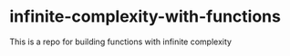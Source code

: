 # infinite-complexity-with-functions
This is a repo for building functions with infinite complexity
